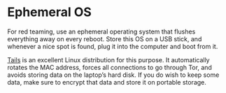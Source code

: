 # Ephemeral OS

For red teaming, use an ephemeral operating system that flushes everything away on every reboot. Store this OS on a USB
stick, and whenever a nice spot is found, plug it into the computer and boot from it.

[Tails](https://tails.boum.org/) is an excellent Linux distribution for this purpose. It automatically rotates the MAC 
address, forces all connections to go through Tor, and avoids storing data on the laptop’s hard disk.
If you do wish to keep some data, make sure to encrypt that data and store it on portable storage.
